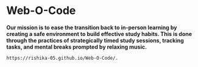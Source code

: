 # Web-O-Code
**Our mission is to ease the transition back to in-person learning by creating a safe
	environment to build effective study habits. This is done through the practices of
	strategically timed study sessions, tracking tasks, and mental breaks prompted by
	relaxing music.**
	
    https://rishika-05.github.io/Web-O-Code/. 
